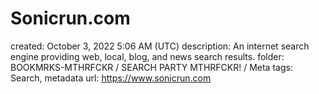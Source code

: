 # Sonicrun.com

created: October 3, 2022 5:06 AM (UTC)
description: An internet search engine providing web, local, blog, and news search results.
folder: BOOKMRKS-MTHRFCKR / SEARCH PARTY MTHRFCKR! / Meta
tags: Search, metadata
url: https://www.sonicrun.com